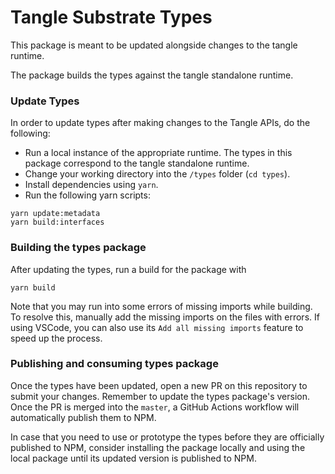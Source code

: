 # Tangle Substrate Types

This package is meant to be updated alongside changes to the tangle runtime.

The package builds the types against the tangle standalone runtime.

### Update Types

In order to update types after making changes to the Tangle APIs, do the following:

- Run a local instance of the appropriate runtime. The types in this package correspond to the tangle standalone runtime.
- Change your working directory into the `/types` folder (`cd types`).
- Install dependencies using `yarn`.
- Run the following yarn scripts:
```
yarn update:metadata
yarn build:interfaces
```

### Building the types package

After updating the types, run a build for the package with
```
yarn build
```

Note that you may run into some errors of missing imports while building. To resolve this, manually add the missing imports on the files with errors. If using VSCode, you can also use its `Add all missing imports` feature to speed up the process.

### Publishing and consuming types package

Once the types have been updated, open a new PR on this repository to submit your changes. Remember to update the types package's version. Once the PR is merged into the `master`, a GitHub Actions workflow will automatically publish them to NPM.

In case that you need to use or prototype the types before they are officially published to NPM, consider installing the package locally and using the local package until its updated version is published to NPM.
